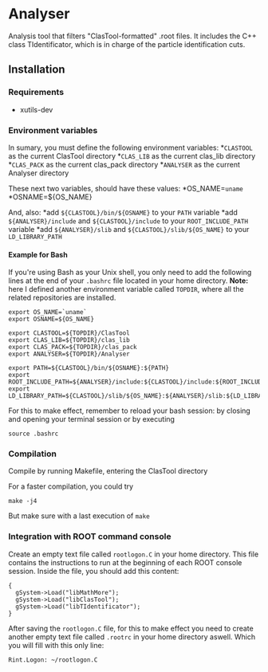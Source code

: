# Analyser

Analysis tool that filters "ClasTool-formatted" .root files.
It includes the C++ class TIdentificator, which is in charge of the particle identification cuts.

## Installation

### Requirements

* xutils-dev

### Environment variables

In sumary, you must define the following environment variables:
*`CLASTOOL` as the current ClasTool directory
*`CLAS_LIB` as the current clas_lib directory
*`CLAS_PACK` as the current clas_pack directory
*`ANALYSER` as the current Analyser directory

These next two variables, should have these values:
*OS_NAME=`uname`
*OSNAME=${OS_NAME}

And, also:
*add `${CLASTOOL}/bin/${OSNAME}` to your `PATH` variable
*add `${ANALYSER}/include` and `${CLASTOOL}/include` to your `ROOT_INCLUDE_PATH` variable
*add `${ANALYSER}/slib` and `${CLASTOOL}/slib/${OS_NAME}` to your `LD_LIBRARY_PATH`

#### Example for Bash

If you're using Bash as your Unix shell, you only need to add the following lines at the end of your `.bashrc` file located in
your home directory. **Note:** here I defined another environment variable called `TOPDIR`, where all the related repositories
are installed.
```
export OS_NAME=`uname`
export OSNAME=${OS_NAME}

export CLASTOOL=${TOPDIR}/ClasTool
export CLAS_LIB=${TOPDIR}/clas_lib
export CLAS_PACK=${TOPDIR}/clas_pack
export ANALYSER=${TOPDIR}/Analyser

export PATH=${CLASTOOL}/bin/${OSNAME}:${PATH}
export ROOT_INCLUDE_PATH=${ANALYSER}/include:${CLASTOOL}/include:${ROOT_INCLUDE_PATH}
export LD_LIBRARY_PATH=${CLASTOOL}/slib/${OS_NAME}:${ANALYSER}/slib:${LD_LIBRARY_PATH}
```
For this to make effect, remember to reload your bash session: by closing and opening your terminal session or by executing
```
source .bashrc
```

### Compilation

Compile by running Makefile, entering the ClasTool directory

For a faster compilation, you could try
```
make -j4
```
But make sure with a last execution of `make`


### Integration with ROOT command console

Create an empty text file called `rootlogon.C` in your home directory.
This file contains the instructions to run at the beginning of each ROOT console session.
Inside the file, you should add this content:

```
{
  gSystem->Load("libMathMore");
  gSystem->Load("libClasTool");
  gSystem->Load("libTIdentificator");
}
```

After saving the `rootlogon.C` file, for this to make effect
you need to create another empty text file called `.rootrc` in your home directory aswell.
Which you will fill with this only line:

```
Rint.Logon: ~/rootlogon.C
```
